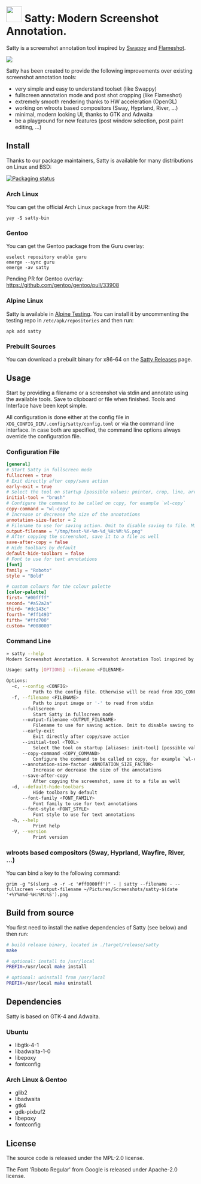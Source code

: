 # <img src="assets/satty.svg" height="42"> Satty: Modern Screenshot Annotation.

Satty is a screenshot annotation tool inspired by [Swappy](https://github.com/jtheoof/swappy) and [Flameshot](https://flameshot.org/).

![](assets/usage.gif)

Satty has been created to provide the following improvements over existing screenshot annotation tools:

- very simple and easy to understand toolset (like Swappy)
- fullscreen annotation mode and post shot cropping (like Flameshot)
- extremely smooth rendering thanks to HW acceleration (OpenGL)
- working on wlroots based compositors (Sway, Hyprland, River, ...)
- minimal, modern looking UI, thanks to GTK and Adwaita
- be a playground for new features (post window selection, post paint editing, ...)

## Install

Thanks to our package maintainers, Satty is available for many distributions on Linux and BSD:

[![Packaging status](https://repology.org/badge/vertical-allrepos/satty.svg)](https://repology.org/project/satty/versions)

### Arch Linux

You can get the official Arch Linux package from the AUR:

```
yay -S satty-bin
```

### Gentoo

You can get the Gentoo package from the Guru overlay:

```
eselect repository enable guru
emerge --sync guru
emerge -av satty
```

Pending PR for Gentoo overlay: https://github.com/gentoo/gentoo/pull/33908

### Alpine Linux

Satty is available in [Alpine Testing](https://pkgs.alpinelinux.org/packages?name=satty&branch=edge&repo=&arch=&maintainer=). You can install it by uncommenting the testing repo in `/etc/apk/repositories` and then run:

```
apk add satty
```

### Prebuilt Sources

You can download a prebuilt binary for x86-64 on the [Satty Releases](https://github.com/gabm/satty/releases) page.


## Usage

Start by providing a filename or a screenshot via stdin and annotate using the available tools. Save to clipboard or file when finished. Tools and Interface have been kept simple.

All configuration is done either at the config file in `XDG_CONFIG_DIR/.config/satty/config.toml` or via the command line interface. In case both are specified, the command line options always override the configuration file.

### Configuration File

```toml
[general]
# Start Satty in fullscreen mode
fullscreen = true
# Exit directly after copy/save action
early-exit = true
# Select the tool on startup [possible values: pointer, crop, line, arrow, rectangle, text, marker, blur, brush]
initial-tool = "brush"
# Configure the command to be called on copy, for example `wl-copy`
copy-command = "wl-copy"
# Increase or decrease the size of the annotations
annotation-size-factor = 2
# Filename to use for saving action. Omit to disable saving to file. Might contain format specifiers: https://docs.rs/chrono/latest/chrono/format/strftime/index.html
output-filename = "/tmp/test-%Y-%m-%d_%H:%M:%S.png"
# After copying the screenshot, save it to a file as well
save-after-copy = false
# Hide toolbars by default
default-hide-toolbars = false
# Font to use for text annotations
[font]
family = "Roboto"
style = "Bold"

# custom colours for the colour palette
[color-palette]
first= "#00ffff"
second= "#a52a2a"
third= "#dc143c"
fourth= "#ff1493"
fifth= "#ffd700"
custom= "#008000"
```

### Command Line

```sh
» satty --help
Modern Screenshot Annotation. A Screenshot Annotation Tool inspired by Swappy and Flameshot.

Usage: satty [OPTIONS] --filename <FILENAME>

Options:
  -c, --config <CONFIG>
          Path to the config file. Otherwise will be read from XDG_CONFIG_DIR/satty/config.toml
  -f, --filename <FILENAME>
          Path to input image or '-' to read from stdin
      --fullscreen
          Start Satty in fullscreen mode
      --output-filename <OUTPUT_FILENAME>
          Filename to use for saving action. Omit to disable saving to file. Might contain format specifiers: <https://docs.rs/chrono/latest/chrono/format/strftime/index.html>
      --early-exit
          Exit directly after copy/save action
      --initial-tool <TOOL>
          Select the tool on startup [aliases: init-tool] [possible values: pointer, crop, line, arrow, rectangle, text, marker, blur, brush]
      --copy-command <COPY_COMMAND>
          Configure the command to be called on copy, for example `wl-copy`
      --annotation-size-factor <ANNOTATION_SIZE_FACTOR>
          Increase or decrease the size of the annotations
      --save-after-copy
          After copying the screenshot, save it to a file as well
  -d, --default-hide-toolbars
          Hide toolbars by default
      --font-family <FONT_FAMILY>
          Font family to use for text annotations
      --font-style <FONT_STYLE>
          Font style to use for text annotations
  -h, --help
          Print help
  -V, --version
          Print version
```

### wlroots based compositors (Sway, Hyprland, Wayfire, River, ...)

You can bind a key to the following command:

```
grim -g "$(slurp -o -r -c '#ff0000ff')" - | satty --filename - --fullscreen --output-filename ~/Pictures/Screenshots/satty-$(date '+%Y%m%d-%H:%M:%S').png
```


## Build from source

You first need to install the native dependencies of Satty (see below) and then run:

```sh
# build release binary, located in ./target/release/satty
make

# optional: install to /usr/local
PREFIX=/usr/local make install

# optional: uninstall from /usr/local
PREFIX=/usr/local make uninstall
```

## Dependencies

Satty is based on GTK-4 and Adwaita.

### Ubuntu

- libgtk-4-1
- libadwaita-1-0
- libepoxy
- fontconfig

### Arch Linux & Gentoo

- glib2
- libadwaita
- gtk4
- gdk-pixbuf2
- libepoxy
- fontconfig

## License

The source code is released under the MPL-2.0 license.

The Font 'Roboto Regular' from Google is released under Apache-2.0 license.
